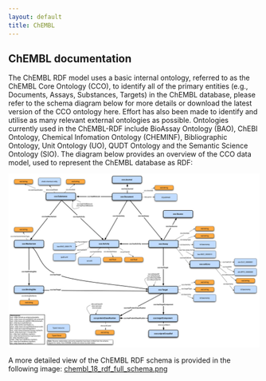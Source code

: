 ```yaml
---
layout: default
title: ChEMBL
---
```

## ChEMBL documentation

The ChEMBL RDF model uses a basic internal ontology, referred to as the ChEMBL Core Ontology (CCO), to identify all of the primary entities (e.g., Documents, Assays, Substances, Targets) in the ChEMBL database, please refer to the schema diagram below for more details or download the latest version of the CCO ontology here. Effort has also been made to identify and utilise as many relevant external ontologies as possible. Ontologies currently used in the ChEMBL-RDF include BioAssay Ontology (BAO), ChEBI Ontology, Chemical Infomation Ontology (CHEMINF), Bibliographic Ontology, Unit Ontology (UO), QUDT Ontology and the Semantic Science Ontology (SIO). The diagram below provides an overview of the CCO data model, used to represent the ChEMBL database as RDF:

![simplified_chembl](https://github.com/EBISPOT/RDF-platform/blob/gh-pages/static/chembl/chembl_18_rdf_summary.png?raw=true)


A more detailed view of the ChEMBL RDF schema is provided in the following image: [chembl_18_rdf_full_schema.png](https://github.com/EBISPOT/RDF-platform/blob/gh-pages/static/chembl/chembl_18_rdf_full_schema.png?raw=true)
